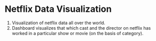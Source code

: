 # Netflix Data Visualization 
1. Visualization of netflix data all over the world.
2. Dashboard visualizes that which cast and the director on netflix has worked in a particular show or movie (on the basis of category).
